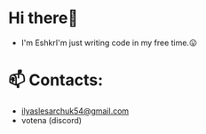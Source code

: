 # Hi there👋
 - I'm EshkrI'm just writing code in my free time.😛

# 📫 Contacts:
 - ilyaslesarchuk54@gmail.com 
 - votena (discord)
